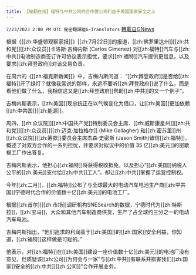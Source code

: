 ```yaml
---
title: 【秘翻在线】福特与中共公司的合作置公司利益于美国国家安全之上
---
```

`7/23/2023 2:00 PM UTC 秘密翻譯組G-Translators` [轉載自GNews](https://gnews.org/articles/1481724)

根据《[[zh:华盛顿观察家报]]》[[zh:7月22日]]的报道，[[zh:佛罗里达州]][[zh:共和党]][[zh:众议员]]卡洛斯·吉梅内斯 (Carlos Gimenez) 对[[zh:福特]]汽车与[[zh:中共]]电池制造商签订许可协议表示担忧，要求[[zh:福特]]汽车提供更信息，以及要求[[zh:拜登政府]]对该交易负责。

在周六的《[[zh:福克斯新闻]]》中，吉梅内斯问道： “[[zh:拜登政府]]是否给[[zh:福特]]开了绿灯？就像我常说的那样，永远不要听[[zh:拜登政府]]说了什么，而是看他们做了什么，我相信这又是[[zh:拜登政府]]帮助[[zh:中共]]的又一个例子”。

吉梅内斯表示，[[zh:美国]]现总统正在以气候变化为借口，让[[zh:美国]]更加依赖[[zh:中共国]][[zh:能源]]。

周四，[[zh:众议院]][[zh:中国共产党]]特别委员会主席、[[zh:威斯康星州]][[zh:共和党]][[zh:众议员]][[zh:迈克·加拉格尔]] (Mike Gallagher) 和[[zh:密苏里]]州[[zh:众议院]][[zh:筹款]]委员会主席杰森·史密斯 (Jason Smith)致信[[zh:福特]]，概述了对双方合作的一系列担忧，并要求对拟议中的价值 35 亿[[zh:美元]]的密歇根工厂作出答复。

吉梅内斯表示，他担心[[zh:福特]]将获得税收抵免，以及担心“[[zh:美国]]纳税人公平的[[zh:美元]]支付给[[zh:中共]]工人”，却让[[zh:中共]]掌握了运营控制权。

今年[[zh:二月]]，[[zh:福特]]公布了与全球最大的电动汽车电池生产商[[zh:中共国]]宁德时代合作的价值数十亿[[zh:美元]]的电池工厂。

根据[[zh:首尔]][[zh:市场]]调研机构SNESearch的数据，宁德时代为[[zh:特斯拉]]，[[zh:宝马]]，大众和其他汽车制造商供货，生产了占全球约三分之一的电动汽车电池。

吉梅内斯指出，“他们追求的利润高于[[zh:美国]]的[[zh:国家]]安全利益，你知道，[[zh:福特]]这样做是可耻的。”

他表示，对[[zh:福特]]在[[zh:美国]]建设一座价值数十亿[[zh:美元]]的电池厂没有意见，但质疑该[[zh:公司]]为何会与一家“与[[zh:中共]]有联系并损害我们[[zh:国家]]安全的[[zh:中共]][[zh:公司]]”合作开展业务。

